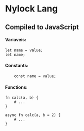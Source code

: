 # Nylock Lang
## Compiled to JavaScript

#### Variaveis: 
```
let name = value;
let name;
```

#### Constants:
```
    const name = value;
```

#### Functions: 
```
fn calc(a, b) {
    # ...
}

async fn calc(a, b = 2) {
    # ...
}
```
